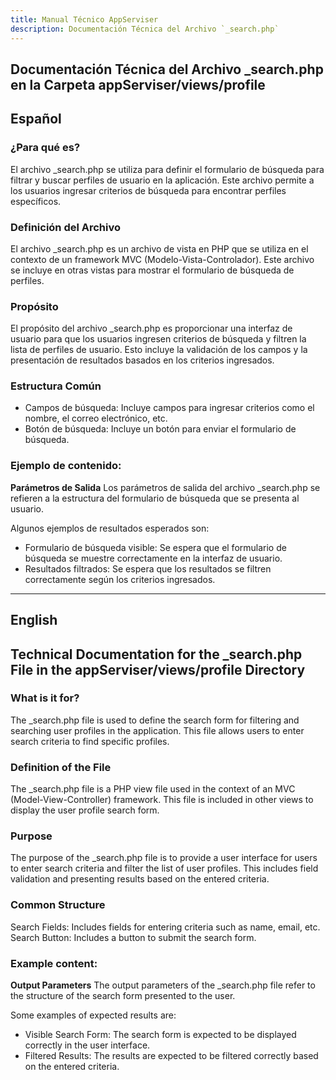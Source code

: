 ```yaml
---
title: Manual Técnico AppServiser
description: Documentación Técnica del Archivo `_search.php`
---
```


## Documentación Técnica del Archivo _search.php en la Carpeta appServiser/views/profile

## Español

### ¿Para qué es?
El archivo _search.php se utiliza para definir el formulario de búsqueda para filtrar y buscar perfiles de usuario en la aplicación. Este archivo permite a los usuarios ingresar criterios de búsqueda para encontrar perfiles específicos.

### Definición del Archivo
El archivo _search.php es un archivo de vista en PHP que se utiliza en el contexto de un framework MVC (Modelo-Vista-Controlador). Este archivo se incluye en otras vistas para mostrar el formulario de búsqueda de perfiles.

### Propósito
El propósito del archivo _search.php es proporcionar una interfaz de usuario para que los usuarios ingresen criterios de búsqueda y filtren la lista de perfiles de usuario. Esto incluye la validación de los campos y la presentación de resultados basados en los criterios ingresados.

### Estructura Común
- Campos de búsqueda: Incluye campos para ingresar criterios como el nombre, el correo electrónico, etc.
- Botón de búsqueda: Incluye un botón para enviar el formulario de búsqueda.

### Ejemplo de contenido:
**Parámetros de Salida**
Los parámetros de salida del archivo _search.php se refieren a la estructura del formulario de búsqueda que se presenta al usuario. 

Algunos ejemplos de resultados esperados son:
- Formulario de búsqueda visible: Se espera que el formulario de búsqueda se muestre correctamente en la interfaz de usuario.
- Resultados filtrados: Se espera que los resultados se filtren correctamente según los criterios ingresados.

---

## English

## Technical Documentation for the _search.php File in the appServiser/views/profile Directory

### What is it for?
The _search.php file is used to define the search form for filtering and searching user profiles in the application. This file allows users to enter search criteria to find specific profiles.

### Definition of the File
The _search.php file is a PHP view file used in the context of an MVC (Model-View-Controller) framework. This file is included in other views to display the user profile search form.

### Purpose
The purpose of the _search.php file is to provide a user interface for users to enter search criteria and filter the list of user profiles. This includes field validation and presenting results based on the entered criteria.

### Common Structure
Search Fields: Includes fields for entering criteria such as name, email, etc.
Search Button: Includes a button to submit the search form.

### Example content:
**Output Parameters**
The output parameters of the _search.php file refer to the structure of the search form presented to the user. 

Some examples of expected results are:
- Visible Search Form: The search form is expected to be displayed correctly in the user interface.
- Filtered Results: The results are expected to be filtered correctly based on the entered criteria.